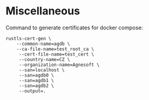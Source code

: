 # Miscellaneous

Command to generate certificates for docker compose:

```
rustls-cert-gen \
    --common-name=agdb \
    --ca-file-name=test_root_ca \
     --cert-file-name=test_cert \
     --country-name=CZ \
     --organization-name=Agnesoft \
     --san=localhost \
     --san=agdb0 \
     --san=agdb1 \
     --san=agdb2 \
     --output=.
```

